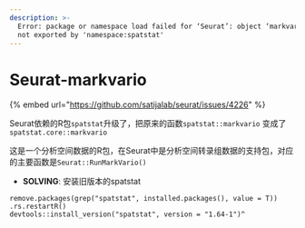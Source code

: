 ```yaml
---
description: >-
  Error: package or namespace load failed for ‘Seurat’: object ‘markvario’ is
  not exported by 'namespace:spatstat'
---
```


# Seurat-markvario

{% embed url="https://github.com/satijalab/seurat/issues/4226" %}

Seurat依赖的R包`spatstat`升级了，把原来的函数`spatstat::markvario` 变成了 `spatstat.core::markvario`

这是一个分析空间数据的R包，在Seurat中是分析空间转录组数据的支持包，对应的主要函数是`Seurat::RunMarkVario()`

* **SOLVING**: 安装旧版本的spatstat

```
remove.packages(grep("spatstat", installed.packages(), value = T))
.rs.restartR()
devtools::install_version("spatstat", version = "1.64-1")^
```
